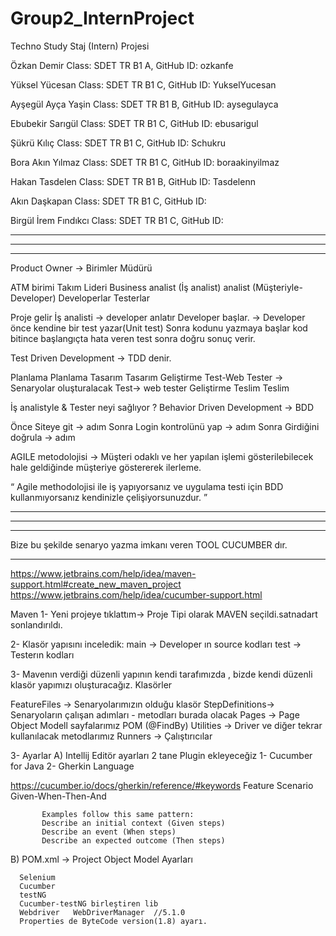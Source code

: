 # Group2_InternProject
Techno Study Staj (Intern) Projesi

Özkan Demir
Class: SDET TR B1 A,  GitHub ID: ozkanfe

Yüksel Yücesan
Class: SDET TR B1 C,  GitHub ID: YukselYucesan

Ayşegül Ayça Yaşin
Class: SDET TR B1 B,  GitHub ID: aysegulayca

Ebubekir Sarıgül
Class: SDET TR B1 C,  GitHub ID: ebusarigul

Şükrü Kılıç
Class: SDET TR B1 C,  GitHub ID: Schukru

Bora Akın Yılmaz
Class: SDET TR B1 C,  GitHub ID: boraakinyilmaz

Hakan Tasdelen
Class: SDET TR B1 B,  GitHub ID: Tasdelenn

Akın Daşkapan
Class: SDET TR B1 C,  GitHub ID: 

Birgül İrem Fındıkcı
Class: SDET TR B1 C,  GitHub ID: 

************************************************
************************************************
************************************************

Product Owner -> Birimler Müdürü

ATM birimi
Takım Lideri
Business analist (İş analist) analist
(Müşteriyle-Developer)
Developerlar
Testerlar

Proje gelir
İş analisti -> developer anlatır
Developer başlar.
-> Developer
önce kendine bir test yazar(Unit test)
Sonra kodunu yazmaya başlar
kod bitince başlangıçta hata veren test
sonra doğru sonuç verir.

Test Driven Development -> TDD denir.

Planlama                      Planlama
Tasarım                       Tasarım
Geliştirme                    Test-Web Tester -> Senaryolar oluşturalacak
Test-> web tester             Geliştirme
Teslim                        Teslim

İş analistyle & Tester neyi sağlıyor ?
Behavior Driven Development  -> BDD

Önce Siteye git -> adım
Sonra Login kontrolünü yap -> adım
Sonra Girdiğini doğrula -> adım

AGILE metodolojisi -> Müşteri odaklı ve her yapılan işlemi
gösterilebilecek hale geldiğinde müşteriye göstererek ilerleme.

“ Agile methodolojisi ile iş yapıyorsanız ve uygulama testi için
BDD kullanmıyorsanız kendinizle çelişiyorsunuzdur. ”

***********************************************************
***********************************************************
***********************************************************

Bize bu şekilde senaryo yazma imkanı veren TOOL CUCUMBER dır.

-------------------------------------------------------------
https://www.jetbrains.com/help/idea/maven-support.html#create_new_maven_project
https://www.jetbrains.com/help/idea/cucumber-support.html

Maven
1- Yeni projeye tıklattım-> Proje Tipi olarak MAVEN
seçildi.satnadart sonlandırıldı.

2- Klasör yapısını inceledik:
main -> Developer ın source kodları
test -> Testerın kodları

3- Mavenın verdiği düzenli yapının kendi tarafımızda ,
bizde kendi düzenli klasör yapımızı oluşturacağız.
Klasörler

FeatureFiles   -> Senaryolarımızın olduğu klasör
StepDefinitions-> Senaryoların çalışan adımları - metodları burada olacak
Pages          -> Page Object Modell sayfalarımız POM (@FindBy)
Utilities      -> Driver ve diğer tekrar kullanılacak metodlarımız
Runners        -> Çalıştırıcılar


3- Ayarlar
A) Intellij Editör ayarları
2 tane Plugin ekleyeceğiz
1- Cucumber for Java
2- Gherkin Language

https://cucumber.io/docs/gherkin/reference/#keywords
Feature
Scenario
Given-When-Then-And

           Examples follow this same pattern:
           Describe an initial context (Given steps)
           Describe an event (When steps)
           Describe an expected outcome (Then steps)

B) POM.xml -> Project Object Model Ayarları

      Selenium
      Cucumber
      testNG
      Cucumber-testNG birleştiren lib
      Webdriver   WebDriverManager  //5.1.0
      Properties de ByteCode version(1.8) ayarı.

